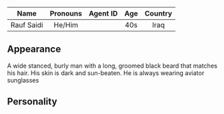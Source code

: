 |    Name    | Pronouns | Agent ID | Age | Country |
|:----------:|:--------:|:--------:|:---:|:-------:|
| Rauf Saidi |  He/Him  |          | 40s |  Iraq   | 
## Appearance
A wide stanced, burly man with a long, groomed black beard that matches his hair. His skin is dark and sun-beaten. He is always wearing aviator sunglasses
## Personality
